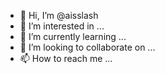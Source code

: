 - 👋 Hi, I’m @aisslash
- 👀 I’m interested in ...
- 🌱 I’m currently learning ...
- 💞️ I’m looking to collaborate on ...
- 📫 How to reach me ...

<!---
aisslash/aisslash is a ✨ special ✨ repository because its `README.md` (this file) appears on your GitHub profile.
You can click the Preview link to take a look at your changes.
--->

